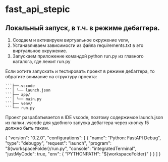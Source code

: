 # fast_api_stepic

## Локальный запуск, в т.ч. в режиме дебаггера.

1. Создаем и активируем виртуальное окружение venv,
2. Устанавливаем зависимости из файла requirements.txt в это виртуальное окружение.
3. Запускаем приложение командой python run.py из главного каталога, где лежит run.py

Если хотите запускать и тестировать проект в режиме дебаггера, то обратите внимание на структуру проекта:

````project_name/
```├──.vscode
```│ └── launch.json
```├── app/
```│ └── main.py
```├── venv/
```└── run.py
````

Проект разрабатывается в IDE vscode, поэтому содержимое launch.json из папки .vscode для удобного запуска дебаггера через кнопку f5 должно быть таким.

{
"version": "0.2.0",
"configurations": [
{
"name": "Python: FastAPI Debug",
"type": "debugpy",
"request": "launch",
"program": "${workspaceFolder}/run.py",
"console": "integratedTerminal",
"justMyCode": true,
"env": {
"PYTHONPATH": "${workspaceFolder}"
}
}
]
}

